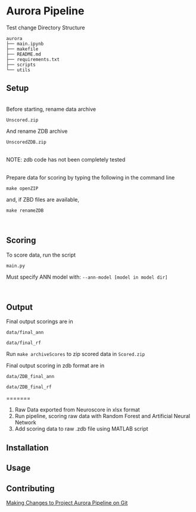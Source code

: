 # Aurora Pipeline
Test change
Directory Structure
```
aurora
├── main.ipynb
├── makefile
├── README.md
├── requirements.txt
├── scripts
└── utils
```
## Setup
<br />
Before starting, rename data archive 

```Unscored.zip```

And rename ZDB archive

```UnscoredZDB.zip```

<br />
NOTE:  zdb code has not been completely tested</br>
<br />

Prepare data for scoring by typing the following in the command line

```make openZIP```

and, if ZBD files are available,

```make renameZDB```

<br />

## Scoring
To score data, run the script

```main.py```

Must specify ANN model with:
```--ann-model [model in model dir]```

<br />

## Output

Final output scorings are in

```data/final_ann```

```data/final_rf```

Run `make archiveScores` to zip scored data in `Scored.zip`

Final output scoring in zdb format are in

```data/ZDB_final_ann```

```data/ZDB_final_rf```

=======
1. Raw Data exported from Neuroscore in xlsx format
2. Run pipeline, scoring raw data with Random Forest and Artificial Neural Network
3. Add scoring data to raw .zdb file using MATLAB script
## Installation
## Usage
## Contributing
[Making Changes to Project Aurora Pipeline on Git](https://andrewsmithnotion.notion.site/Making-Changes-to-Project-Aurora-Pipeline-on-Git-7fc6fbc74c33468cad0ed004fd6e4b5e)
